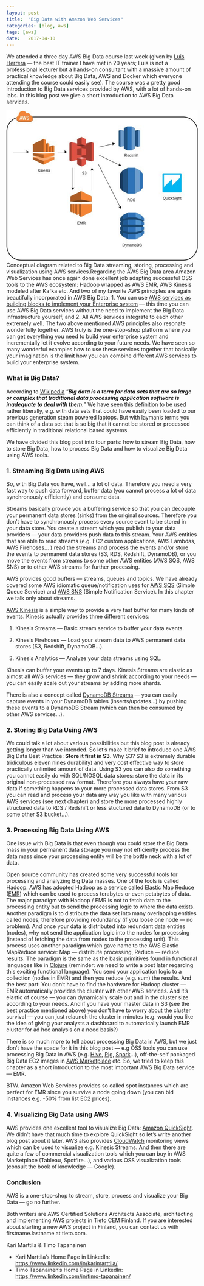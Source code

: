 ```yaml
---
layout:	post
title:	"Big Data with Amazon Web Services"
categories: [blog, aws]
tags: [aws]
date:	2017-04-10
---
```


  We attended a three day AWS Big Data course last week (given by [Luis Herrera](https://www.linkedin.com/in/lherrera/) — the best IT trainer I have met in 20 years; Luis is not a professional lecturer but a hands-on consultant with a massive amount of practical knowledge about Big Data, AWS and Docker which everyone attending the course could easily see). The course was a pretty good introduction to Big Data services provided by AWS, with a lot of hands-on labs. In this blog post we give a short introduction to AWS Big Data services.

![](/img/1*niAUSxf7g89z8x3wlqDZXA.jpeg)Conceptual diagram related to Big Data streaming, storing, processing and visualization using AWS services.Regarding the AWS Big Data area Amazon Web Services has once again done excellent job adapting successful OSS tools to the AWS ecosystem: Hadoop wrapped as AWS EMR, AWS Kinesis modeled after Kafka etc. And two of my favorite AWS principles are again beautifully incorporated in AWS Big Data: 1. You can use [AWS services as building blocks to implement your Enterprise system](https://medium.com/tieto-developers/use-aws-services-as-building-blocks-to-implement-your-enterprise-system-598676a0ee49) — this time you can use AWS Big Data services without the need to implement the Big Data infrastructure yourself, and 2. All AWS services integrate to each other extremely well. The two above mentioned AWS principles also resonate wonderfully together. AWS truly is the one-stop-shop platform where you can get everything you need to build your enterprise system and incrementally let it evolve according to your future needs. We have seen so many wonderful examples how to use these services together that basically your imagination is the limit how you can combine different AWS services to build your enterprise system.

### What is Big Data?

According to [Wikipedia](https://en.wikipedia.org/wiki/Big_data) “***Big data is a term for data sets that are so large or complex that traditional data processing application software is inadequate to deal with them.***” We have seen this definition to be used rather liberally, e.g. with data sets that could have easily been loaded to our previous generation steam powered laptops. But with layman’s terms you can think of a data set that is so big that it cannot be stored or processed efficiently in traditional relational based systems.

We have divided this blog post into four parts: how to stream Big Data, how to store Big Data, how to process Big Data and how to visualize Big Data using AWS tools.

### 1. Streaming Big Data using AWS

So, with Big Data you have, well… a lot of data. Therefore you need a very fast way to push data forward, buffer data (you cannot process a lot of data synchronously efficiently) and consume data.

Streams basically provide you a buffering service so that you can decouple your permanent data stores (sinks) from the original sources. Therefore you don’t have to synchronously process every source event to be stored in your data store. You create a stream which you publish to your data providers — your data providers push data to this stream. Your AWS entities that are able to read streams (e.g. EC2 custom applications, AWS Lambdas, AWS Firehoses… ) read the streams and process the events and/or store the events to permanent data stores (S3, RDS, Redshift, DynamoDB), or you move the events from streams to some other AWS entities (AWS SQS, AWS SNS) or to other AWS streams for further processing.

AWS provides good buffers — streams, queues and topics. We have already covered some AWS idiomatic queue/notification uses for [AWS SQS](https://aws.amazon.com/sqs/) (Simple Queue Service) and [AWS SNS](https://aws.amazon.com/sns/) (Simple Notification Service). In this chapter we talk only about streams.

[AWS Kinesis](https://aws.amazon.com/kinesis/) is a simple way to provide a very fast buffer for many kinds of events. Kinesis actually provides three different services:

1. Kinesis Streams — Basic stream service to buffer your data events.

2. Kinesis Firehoses — Load your stream data to AWS permanent data stores (S3, Redshift, DynamoDB…).

3. Kinesis Analytics — Analyze your data streams using SQL.

Kinesis can buffer your events up to 7 days. Kinesis Streams are elastic as almost all AWS services — they grow and shrink according to your needs — you can easily scale out your streams by adding more shards.

There is also a concept called [DynamoDB Streams](http://docs.aws.amazon.com/amazondynamodb/latest/developerguide/Streams.html) — you can easily capture events in your DynamoDB tables (inserts/updates…) by pushing these events to a DynamoDB Stream (which can then be consumed by other AWS services…).

### 2. Storing Big Data Using AWS

We could talk a lot about various possibilities but this blog post is already getting longer than we intended. So let’s make it brief to introduce one AWS Big Data Best Practice: **Store it first in S3**. Why S3? S3 is extremely durable (ridiculous eleven nines durability) and very cost effective way to store practically unlimited amount of data. Using S3 you can also do something you cannot easily do with SQL/NOSQL data stores: store the data in its original non-processed raw format. Therefore you always have your raw data if something happens to your more processed data stores. From S3 you can read and process your data any way you like with many various AWS services (see next chapter) and store the more processed highly structured data to RDS / Redshift or less stuctured data to DynamoDB (or to some other S3 bucket…).

### 3. Processing Big Data Using AWS

One issue with Big Data is that even though you could store the Big Data mass in your permanent data storage you may not efficiently process the data mass since your processing entity will be the bottle neck with a lot of data.

Open source community has created some very successful tools for processing and analyzing Big Data masses. One of the tools is called [Hadoop](http://hadoop.apache.org/). AWS has adopted Hadoop as a service called Elastic Map Reduce ([EMR](https://aws.amazon.com/emr/)) which can be used to process terabytes or even petabytes of data. The major paradigm with Hadoop / EMR is not to fetch data to the processing entity but to send the processing logic to where the data exists. Another paradigm is to distribute the data set into many overlapping entities called nodes, therefore providing redundancy (if you loose one node — no problem). And once your data is distributed into redundant data entities (nodes), why not send the application logic into the nodes for processing (instead of fetching the data from nodes to the processing unit). This process uses another paradigm which gave name to the AWS Elastic MapReduce service: Map — distribute processing, Reduce — reduce results. The paradigm is the same as the basic primitives found in functional languages like in [Clojure](https://clojure.org/) (reminder: we need to write a post later regarding this exciting functional language). You send your application logic to a collection (nodes in EMR) and then you reduce (e.g. sum) the results. And the best part: You don’t have to find the hardware for Hadoop cluster — EMR automatically provides the cluster with other AWS services. And it’s elastic of course — you can dynamically scale out and in the cluster size according to your needs. And if you have your master data in S3 (see the best practice mentioned above) you don’t have to worry about the cluster survival — you can just relaunch the cluster in minutes (e.g. would you like the idea of giving your analysts a dashboard to automatically launch EMR cluster for ad hoc analysis on a need basis?)

There is so much more to tell about processing Big Data in AWS, but we just don’t have the space for it in this blog post — e.g OSS tools you can use processing Big Data in AWS (e.g. [Hive](https://hive.apache.org/), [Pig](https://pig.apache.org/), [Spark](http://spark.apache.org/)…), off-the-self packaged Big Data EC2 images in [AWS Marketplace](https://aws.amazon.com/marketplace/) etc. So, we tried to keep this chapter as a short introduction to the most important AWS Big Data service — EMR.

BTW. Amazon Web Services provides so called spot instances which are perfect for EMR since you survive a node going down (you can bid instances e.g. -50% from list EC2 prices).

### 4. Visualizing Big Data using AWS

AWS provides one excellent tool to visualize Big Data: [Amazon QuickSight](https://quicksight.aws/). We didn’t have that much time to explore QuickSight so let’s write another blog post about it later. AWS also provides [CloudWatch](https://aws.amazon.com/cloud) monitoring views which can be used to visualize e.g. Kinesis Streams. And then there are quite a few of commercial visualization tools which you can buy in AWS Marketplace (Tableau, Spotfire…), and various OSS visualization tools (consult the book of knowledge — Google).

### Conclusion

AWS is a one-stop-shop to stream, store, process and visualize your Big Data — go no further.

Both writers are AWS Certified Solutions Architects Associate, architecting and implementing AWS projects in Tieto CEM Finland. If you are interested about starting a new AWS project in Finland, you can contact us with firstname.lastname at tieto.com.

Kari Marttila & Timo Tapanainen

* Kari Marttila’s Home Page in LinkedIn: <https://www.linkedin.com/in/karimarttila/>
* Timo Tapanainen’s Home Page in LinkedIn: <https://www.linkedin.com/in/timo-tapanainen/>
  
